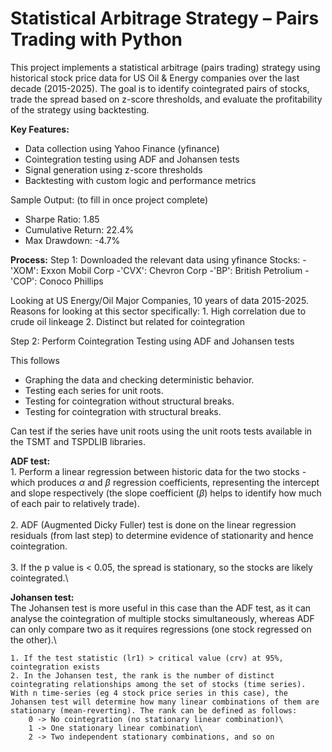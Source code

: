 # Statistical Arbitrage Strategy – Pairs Trading with Python

This project implements a statistical arbitrage (pairs trading) strategy using historical stock price data for US Oil & Energy companies over the last decade (2015-2025). The goal is to identify cointegrated pairs of stocks, trade the spread based on z-score thresholds, and evaluate the profitability of the strategy using backtesting.

**Key Features:**
- Data collection using Yahoo Finance (yfinance)
- Cointegration testing using ADF and Johansen tests
- Signal generation using z-score thresholds
- Backtesting with custom logic and performance metrics

Sample Output: (to fill in once project complete)
- Sharpe Ratio: 1.85
- Cumulative Return: 22.4%
- Max Drawdown: -4.7%


**Process:**
Step 1: Downloaded the relevant data using yfinance 
Stocks:
    -'XOM': Exxon Mobil Corp
    -'CVX': Chevron Corp
    -'BP': British Petrolium
    -'COP': Conoco Phillips
    
Looking at US Energy/Oil Major Companies, 10 years of data 2015-2025.
Reasons for looking at this sector specifically:
    1. High correlation due to crude oil linkeage
    2. Distinct but related for cointegration


Step 2: Perform Cointegration Testing using ADF and Johansen tests

This follows
  - Graphing the data and checking deterministic behavior.
  - Testing each series for unit roots.
  - Testing for cointegration without structural breaks.
  - Testing for cointegration with structural breaks.

Can test if the series have unit roots using the unit roots tests available in the TSMT and TSPDLIB libraries.

**ADF test:**  
    1. Perform a linear regression between historic data for the two stocks - which produces $\alpha$ and $\beta$ regression coefficients, representing the intercept and slope respectively (the slope coefficient ($\beta$) helps to identify how much of each pair to relatively trade).\
    \
    2. ADF (Augmented Dicky Fuller) test is done on the linear regression residuals (from last step) to determine evidence of stationarity and hence cointegration.\
    \
    3. If the p value is < 0.05, the spread is stationary, so the stocks are likely cointegrated.\
    

**Johansen test:**  
The Johansen test is more useful in this case than the ADF test, as it can analyse the cointegration of multiple stocks simultaneously, whereas ADF can only compare two as it requires regressions (one stock regressed on the other).\

    1. If the test statistic (lr1) > critical value (crv) at 95%, cointegration exists  
    2. In the Johansen test, the rank is the number of distinct cointegrating relationships among the set of stocks (time series). With n time-series (eg 4 stock price series in this case), the Johansen test will determine how many linear combinations of them are stationary (mean-reverting). The rank can be defined as follows:  
        0 -> No cointegration (no stationary linear combination)\
        1 -> One stationary linear combination\
        2 -> Two independent stationary combinations, and so on  
